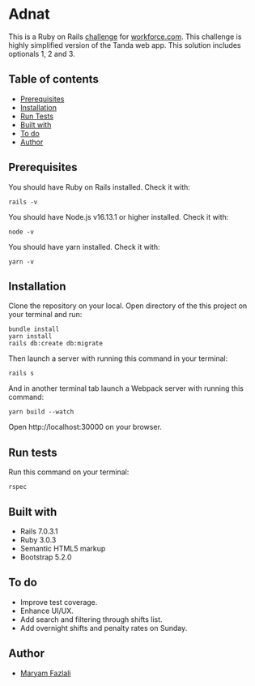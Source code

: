 # Adnat

This is a Ruby on Rails [challenge](https://github.com/TandaHQ/work-samples/tree/master/adnat%20(backend)) for [workforce.com](https://workforce.com/uk). This challenge is highly simplified version of the Tanda web app.
This solution includes optionals 1, 2 and 3.

## Table of contents
- [Prerequisites](#prerequisites)
- [Installation](#installation)
- [Run Tests](#run-tests)
- [Built with](#built-with)
- [To do](#to-do)
- [Author](#author)

## Prerequisites

You should have Ruby on Rails installed. Check it with:

    rails -v

You should have Node.js v16.13.1 or higher installed. Check it with:

    node -v

You should have yarn installed. Check it with:

    yarn -v


## Installation

Clone the repository on your local. Open directory of the this project on your terminal and run:

    bundle install
    yarn install
    rails db:create db:migrate

Then launch a server with running this command in your terminal:

    rails s

And in another terminal tab launch a Webpack server with running this command:

    yarn build --watch

Open http://localhost:30000 on your browser.


## Run tests
Run this command on your terminal:

    rspec

## Built with

- Rails 7.0.3.1
- Ruby 3.0.3
- Semantic HTML5 markup
- Bootstrap 5.2.0

## To do

- Improve test coverage.
- Enhance UI/UX.
- Add search and filtering through shifts list.
- Add overnight shifts and penalty rates on Sunday.

## Author
- [Maryam Fazlali](https://github.com/MeryGoodernak)
